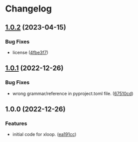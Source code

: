 # Changelog

## [1.0.2](https://github.com/xyngular/py-xloop/compare/v1.0.1...v1.0.2) (2023-04-15)


### Bug Fixes

* license ([4fbe3f7](https://github.com/xyngular/py-xloop/commit/4fbe3f7979c2200b58249d393125780c4dfc94b2))

## [1.0.1](https://github.com/xyngular/py-xloop/compare/v1.0.0...v1.0.1) (2022-12-26)


### Bug Fixes

* wrong grammar/reference in pyproject.toml file. ([67510cd](https://github.com/xyngular/py-xloop/commit/67510cdbb20a23bc68e213c2b25ecdcea720d411))

## 1.0.0 (2022-12-26)


### Features

* initial code for xloop. ([ea191cc](https://github.com/xyngular/py-xloop/commit/ea191ccfa41f3ef1ddc3453c94674c031cfceafa))
